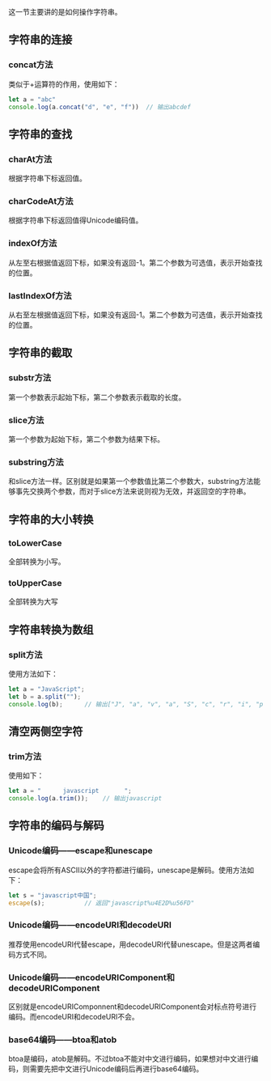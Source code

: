 这一节主要讲的是如何操作字符串。

## 字符串的连接

### concat方法

类似于+运算符的作用，使用如下：

```javascript
let a = "abc"
console.log(a.concat("d", "e", "f"))  // 输出abcdef
```

## 字符串的查找

### charAt方法

根据字符串下标返回值。

### charCodeAt方法

根据字符串下标返回值得Unicode编码值。

### indexOf方法

从左至右根据值返回下标，如果没有返回-1。第二个参数为可选值，表示开始查找的位置。

### lastIndexOf方法

从右至左根据值返回下标，如果没有返回-1。第二个参数为可选值，表示开始查找的位置。

## 字符串的截取

### substr方法

第一个参数表示起始下标，第二个参数表示截取的长度。

### slice方法

第一个参数为起始下标，第二个参数为结果下标。

### substring方法

和slice方法一样。区别就是如果第一个参数值比第二个参数大，substring方法能够事先交换两个参数，而对于slice方法来说则视为无效，并返回空的字符串。

## 字符串的大小转换

### toLowerCase

全部转换为小写。

### toUpperCase

全部转换为大写

## 字符串转换为数组

### split方法

使用方法如下：

```javascript
let a = "JavaScript";
let b = a.split("");
console.log(b);      // 输出["J", "a", "v", "a", "S", "c", "r", "i", "p", "t"]
```

## 清空两侧空字符

### trim方法

使用如下：

```javascript
let a = "      javascript       ";
console.log(a.trim());    // 输出javascript
```

## 字符串的编码与解码

### Unicode编码——escape和unescape

escape会将所有ASCII以外的字符都进行编码，unescape是解码。使用方法如下：

```javascript
let s = "javascript中国";
escape(s);           // 返回"javascript%u4E2D%u56FD"
```

### Unicode编码——encodeURI和decodeURI

推荐使用encodeURI代替escape，用decodeURI代替unescape。但是这两者编码方式不同。

### Unicode编码——encodeURIComponent和decodeURIComponent

区别就是encodeURIComponnent和decodeURIComponent会对标点符号进行编码。而encodeURI和decodeURI不会。

### base64编码——btoa和atob

btoa是编码，atob是解码。不过btoa不能对中文进行编码，如果想对中文进行编码，则需要先把中文进行Unicode编码后再进行base64编码。